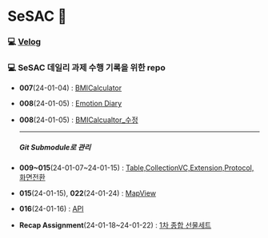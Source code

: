 # SeSAC 👨‍

### 💻 [Velog](https://velog.io/@sempre813/pos)

### 💻 SeSAC 데일리 과제 수행 기록을 위한 repo

* **007**(24-01-04) : [BMICalculator](https://github.com/Jin0331/SeSAC/issues/1)

* **008**(24-01-05) : [Emotion Diary](https://github.com/Jin0331/SeSAC/issues/3)

* **008**(24-01-05) : [BMICalcualtor_수정](https://github.com/Jin0331/SeSAC/issues/5)

  ---

  ##### Git Submodule로 관리

* **009~015**(24-01-07~24-01-15) : [Table,CollectionVC,Extension,Protocol,화면전환](https://github.com/Jin0331/TableVCPractice)

* **015**(24-01-15), **022**(24-01-24) : [MapView](https://github.com/Jin0331/MapViewPractice)

* **016**(24-01-16) : [API](https://github.com/Jin0331/Network-Practice)

* **Recap Assignment**(24-01-18~24-01-22) : [1차 종합 선물세트](https://github.com/Jin0331/SeSAC-Shopping)
